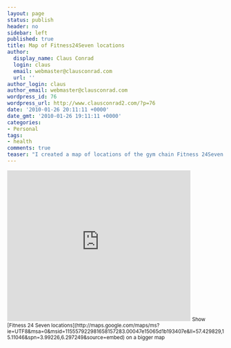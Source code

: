 ```yaml
---
layout: page
status: publish
header: no
sidebar: left
published: true
title: Map of Fitness24Seven locations
author:
  display_name: Claus Conrad
  login: claus
  email: webmaster@clausconrad.com
  url: ''
author_login: claus
author_email: webmaster@clausconrad.com
wordpress_id: 76
wordpress_url: http://www.clausconrad2.com/?p=76
date: '2010-01-26 20:11:11 +0000'
date_gmt: '2010-01-26 19:11:11 +0000'
categories:
- Personal
tags:
- health
comments: true
teaser: "I created a map of locations of the gym chain Fitness 24Seven to make it easier to find one near me (and you)."
---
```

<iframe width="425" height="350" frameborder="0" scrolling="no" marginheight="0" marginwidth="0" src="http://maps.google.com/maps/ms?ie=UTF8&amp;msa=0&amp;msid=115557922981658157283.00047e15065d1b193407e&amp;ll=57.429829,15.11046&amp;spn=3.99226,6.297249&amp;output=embed"></iframe>  
<small>Show [Fitness 24 Seven locations](http://maps.google.com/maps/ms?ie=UTF8&msa=0&msid=115557922981658157283.00047e15065d1b193407e&ll=57.429829,15.11046&spn=3.99226,6.297249&source=embed) on a bigger map</small>
